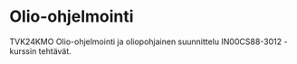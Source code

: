 # Olio-ohjelmointi

TVK24KMO Olio-ohjelmointi ja oliopohjainen suunnittelu IN00CS88-3012 -kurssin tehtävät.
